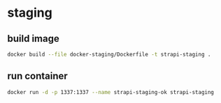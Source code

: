 # staging

## build image

```bash
docker build --file docker-staging/Dockerfile -t strapi-staging .
```

## run container

```bash
docker run -d -p 1337:1337 --name strapi-staging-ok strapi-staging
```